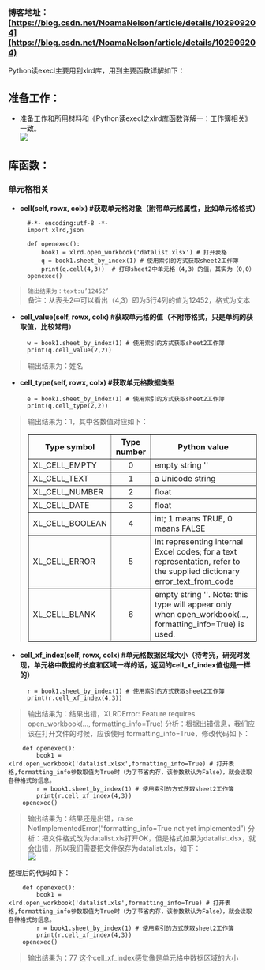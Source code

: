 ### 博客地址：[https://blog.csdn.net/NoamaNelson/article/details/102909204](https://blog.csdn.net/NoamaNelson/article/details/102909204)
Python读execl主要用到xlrd库，用到主要函数详解如下：		

## 准备工作：


- 准备工作和所用材料和《Python读execl之xlrd库函数详解一：工作簿相关》一致。   
![](https://img-blog.csdnimg.cn/20191104174206561.png?x-oss-process=image/watermark,type_ZmFuZ3poZW5naGVpdGk,shadow_10,text_aHR0cHM6Ly9ibG9nLmNzZG4ubmV0L05vYW1hTmVsc29u,size_16,color_FFFFFF,t_70)  
## 库函数：
### 单元格相关


- **cell(self, rowx, colx)	#获取单元格对象（附带单元格属性，比如单元格格式）**  
    
		#-*- encoding:utf-8 -*-
		import xlrd,json
		
		def openexec():
		    book1 = xlrd.open_workbook('datalist.xlsx') # 打开表格
		    q = book1.sheet_by_index(1) # 使用索引的方式获取sheet2工作簿
		    print(q.cell(4,3))	# 打印sheet2中单元格（4,3）的值，其实为（0,0）    
		openexec()

> `输出结果为：text:u’12452’`   
备注：从表头2中可以看出（4,3）即为5行4列的值为12452，格式为文本  



- **cell_value(self, rowx, colx)	#获取单元格的值（不附带格式，只是单纯的获取值，比较常用）**  
    	
		w = book1.sheet_by_index(1) # 使用索引的方式获取sheet2工作簿
    	print(q.cell_value(2,2))

		  
> 输出结果为：姓名  



- **cell_type(self, rowx, colx)	#获取单元格数据类型**   

    	e = book1.sheet_by_index(1) # 使用索引的方式获取sheet2工作簿
    	print(q.cell_type(2,2))

>  输出结果为：1，其中各数值对应如下：  
            <table border="1" cellpadding="7">
        <tr>
        <th>Type symbol</th>
        <th>Type number</th>
        <th>Python value</th>
        </tr>
        <tr>
        <td>XL_CELL_EMPTY</td>
        <td align="center">0</td>
        <td>empty string ''</td>
        </tr>
        <tr>
        <td>XL_CELL_TEXT</td>
        <td align="center">1</td>
        <td>a Unicode string</td>
        </tr>
        <tr>
        <td>XL_CELL_NUMBER</td>
        <td align="center">2</td>
        <td>float</td>
        </tr>
        <tr>
        <td>XL_CELL_DATE</td>
        <td align="center">3</td>
        <td>float</td>
        </tr>
        <tr>
        <td>XL_CELL_BOOLEAN</td>
        <td align="center">4</td>
        <td>int; 1 means TRUE, 0 means FALSE</td>
        </tr>
        <tr>
        <td>XL_CELL_ERROR</td>
        <td align="center">5</td>
        <td>int representing internal Excel codes; for a text representation,
        refer to the supplied dictionary error_text_from_code</td>
        </tr>
        <tr>
        <td>XL_CELL_BLANK</td>
        <td align="center">6</td>
        <td>empty string ''. Note: this type will appear only when
        open_workbook(..., formatting_info=True) is used.</td>
        </tr>
        </table>   



- **cell_xf_index(self, rowx, colx)	#单元格数据区域大小（待考究，研究时发现，单元格中数据的长度和区域一样的话，返回的cell_xf_index值也是一样的）**   

    	r = book1.sheet_by_index(1) # 使用索引的方式获取sheet2工作簿
    	print(r.cell_xf_index(4,3))  

> 输出结果为：结果出错，XLRDError: Feature requires open_workbook(…, formatting_info=True)
分析：根据出错信息，我们应该在打开文件的时候，应该使用 formatting_info=True，修改代码如下：  
	    
		def openexec():
		    book1 = xlrd.open_workbook('datalist.xlsx',formatting_info=True) # 打开表格,formatting_info参数取值为True时（为了节省内存，该参数默认为False），就会读取各种格式的信息。
		    r = book1.sheet_by_index(1) # 使用索引的方式获取sheet2工作簿
		    print(r.cell_xf_index(4,3))  
		openexec()   

> 输出结果为：结果还是出错，raise NotImplementedError(“formatting_info=True not yet implemented”)
分析：把文件格式改为datalist.xls打开OK，但是格式如果为datalist.xlsx，就会出错，所以我们需要把文件保存为datalist.xls，如下：  
![](https://img-blog.csdnimg.cn/20191105100748409.png?x-oss-process=image/watermark,type_ZmFuZ3poZW5naGVpdGk,shadow_10,text_aHR0cHM6Ly9ibG9nLmNzZG4ubmV0L05vYW1hTmVsc29u,size_16,color_FFFFFF,t_70)  

整理后的代码如下：  

	    def openexec():
		    book1 = xlrd.open_workbook('datalist.xls',formatting_info=True) # 打开表格,formatting_info参数取值为True时（为了节省内存，该参数默认为False），就会读取各种格式的信息。
		    r = book1.sheet_by_index(1) # 使用索引的方式获取sheet2工作簿
		    print(r.cell_xf_index(4,3))  
		openexec()   
> 输出结果为：77
这个cell_xf_index感觉像是单元格中数据区域的大小
